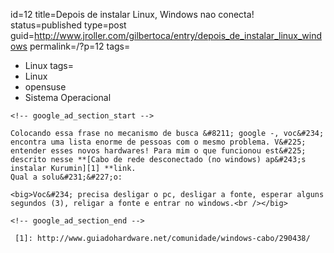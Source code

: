 id=12
title=Depois de instalar Linux, Windows nao conecta!
status=published
type=post
guid=http://www.jroller.com/gilbertoca/entry/depois_de_instalar_linux_windows
permalink=/?p=12
tags=
  - Linux
tags=
  - Linux
  - opensuse
  - Sistema Operacional
~~~~~~
<!-- google_ad_section_start -->

Colocando essa frase no mecanismo de busca &#8211; google -, voc&#234; encontra uma lista enorme de pessoas com o mesmo problema. V&#225; entender esses novos hardwares! Para mim o que funcionou est&#225; descrito nesse **[Cabo de rede desconectado (no windows) ap&#243;s instalar Kurumin][1] **link.  
Qual a solu&#231;&#227;o:

<big>Voc&#234; precisa desligar o pc, desligar a fonte, esperar alguns segundos (3), religar a fonte e entrar no windows.<br /></big>

<!-- google_ad_section_end -->

 [1]: http://www.guiadohardware.net/comunidade/windows-cabo/290438/